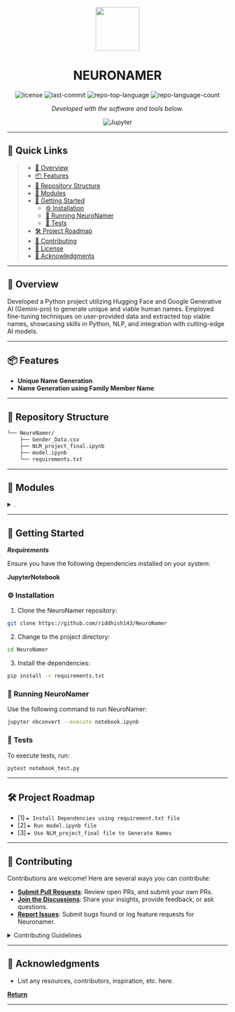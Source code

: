 <p align="center">
  <img src="https://cdn-icons-png.flaticon.com/512/6295/6295417.png" width="100" />
</p>
<p align="center">
    <h1 align="center">NEURONAMER</h1>
</p>
<p align="center">
	<img src="https://img.shields.io/github/license/riddhish143/NeuroNamer?style=flat&color=0080ff" alt="license">
	<img src="https://img.shields.io/github/last-commit/riddhish143/NeuroNamer?style=flat&logo=git&logoColor=white&color=0080ff" alt="last-commit">
	<img src="https://img.shields.io/github/languages/top/riddhish143/NeuroNamer?style=flat&color=0080ff" alt="repo-top-language">
	<img src="https://img.shields.io/github/languages/count/riddhish143/NeuroNamer?style=flat&color=0080ff" alt="repo-language-count">
<p>
<p align="center">
		<em>Developed with the software and tools below.</em>
</p>
<p align="center">
	<img src="https://img.shields.io/badge/Jupyter-F37626.svg?style=flat&logo=Jupyter&logoColor=white" alt="Jupyter">
</p>
<hr>

## 🔗 Quick Links

> - [📍 Overview](#-overview)
> - [📦 Features](#-features)
> - [📂 Repository Structure](#-repository-structure)
> - [🧩 Modules](#-modules)
> - [🚀 Getting Started](#-getting-started)
>   - [⚙️ Installation](#️-installation)
>   - [🤖 Running NeuroNamer](#-running-NeuroNamer)
>   - [🧪 Tests](#-tests)
> - [🛠 Project Roadmap](#-project-roadmap)
> - [🤝 Contributing](#-contributing)
> - [📄 License](#-license)
> - [👏 Acknowledgments](#-acknowledgments)

---

## 📍 Overview

Developed a Python project utilizing Hugging Face and Google Generative AI (Gemini-pro) to generate unique and viable human names. Employed fine-tuning techniques on user-provided data and extracted top viable names, showcasing skills in Python, NLP, and integration with cutting-edge AI models.

---

## 📦 Features

* **Unique Name Generation**
* **Name Generation using Family Member Name**

---

## 📂 Repository Structure

```sh
└── NeuroNamer/
    ├── Gender_Data.csv
    ├── NLM_project_final.ipynb
    ├── model.ipynb
    └── requirements.txt
```

---

## 🧩 Modules

<details closed><summary>.</summary>

| File                                                                                                     | Summary                         |
| ---                                                                                                      | ---                             |
| [model.ipynb](https://github.com/riddhish143/NeuroNamer/blob/master/model.ipynb)                         | <code>► Run the Model   </code> |
| [NLM_project_final.ipynb](https://github.com/riddhish143/NeuroNamer/blob/master/NLM_project_final.ipynb) | <code>► Main Code       </code> |
| [requirements.txt](https://github.com/riddhish143/NeuroNamer/blob/master/requirements.txt)               | <code>► Install dependencies</code> |

</details>

---

## 🚀 Getting Started

***Requirements***

Ensure you have the following dependencies installed on your system:

**JupyterNotebook**

### ⚙️ Installation

1. Clone the NeuroNamer repository:

```sh
git clone https://github.com/riddhish143/NeuroNamer
```

2. Change to the project directory:

```sh
cd NeuroNamer
```

3. Install the dependencies:

```sh
pip install -r requirements.txt
```

### 🤖 Running NeuroNamer

Use the following command to run NeuroNamer:

```sh
jupyter nbconvert --execute notebook.ipynb
```

### 🧪 Tests

To execute tests, run:

```sh
pytest notebook_test.py
```

---

## 🛠 Project Roadmap

- [1] `► Install Dependencies using requirement.txt file`
- [2] `► Run model.ipynb file`
- [3] `► Use NLM_project_final file to Generate Names`

---

## 🤝 Contributing

Contributions are welcome! Here are several ways you can contribute:

- **[Submit Pull Requests](https://github.com/riddhish143/NeuroNamer/blob/main/CONTRIBUTING.md)**: Review open PRs, and submit your own PRs.
- **[Join the Discussions](https://github.com/riddhish143/NeuroNamer/discussions)**: Share your insights, provide feedback, or ask questions.
- **[Report Issues](https://github.com/riddhish143/NeuroNamer/issues)**: Submit bugs found or log feature requests for Neuronamer.

<details closed>
    <summary>Contributing Guidelines</summary>

1. **Fork the Repository**: Start by forking the project repository to your GitHub account.
2. **Clone Locally**: Clone the forked repository to your local machine using a Git client.
   ```sh
   git clone https://github.com/riddhish143/NeuroNamer
   ```
3. **Create a New Branch**: Always work on a new branch, giving it a descriptive name.
   ```sh
   git checkout -b new-feature-x
   ```
4. **Make Your Changes**: Develop and test your changes locally.
5. **Commit Your Changes**: Commit with a clear message describing your updates.
   ```sh
   git commit -m 'Implemented new feature x.'
   ```
6. **Push to GitHub**: Push the changes to your forked repository.
   ```sh
   git push origin new-feature-x
   ```
7. **Submit a Pull Request**: Create a PR against the original project repository. Clearly describe the changes and their motivations.

Once your PR is reviewed and approved, it will be merged into the main branch.

</details>

---

## 👏 Acknowledgments

- List any resources, contributors, inspiration, etc. here.

[**Return**](#-quick-links)

---
